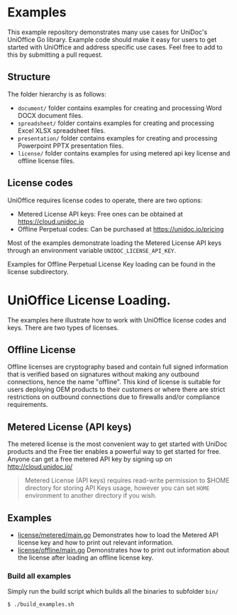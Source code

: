# Examples

This example repository demonstrates many use cases for UniDoc's UniOffice Go library. Example code should make
it easy for users to get started with UniOffice and address specific use cases. Feel free to add to this by submitting
a pull request.

## Structure
The folder hierarchy is as follows:

- `document/` folder contains examples for creating and processing Word DOCX document files.
- `spreadsheet/` folder contains examples for creating and processing Excel XLSX spreadsheet files.
- `presentation/` folder contains examples for creating and processing Powerpoint PPTX presentation files.
- `license/` folder contains examples for using metered api key license and offline license files.

## License codes
UniOffice requires license codes to operate, there are two options:
- Metered License API keys: Free ones can be obtained at https://cloud.unidoc.io
- Offline Perpetual codes: Can be purchased at https://unidoc.io/pricing

Most of the examples demonstrate loading the Metered License API keys through an environment
variable `UNIDOC_LICENSE_API_KEY`.

Examples for Offline Perpetual License Key loading can be found in the license subdirectory.

# UniOffice License Loading.

The examples here illustrate how to work with UniOffice license codes and keys.
There are two types of licenses.

## Offline License
Offline licenses are cryptography based and contain full signed information that is verified based on signatures without making any outbound connections,
hence the name "offline". This kind of license is suitable for users deploying OEM products to their customers or where there are strict restrictions
on outbound connections due to firewalls and/or compliance requirements.

## Metered License (API keys)
The metered license is the most convenient way to get started with UniDoc products and the Free tier enables a powerful way to get started for free.
Anyone can get a free metered API key by signing up on http://cloud.unidoc.io/

> Metered License (API keys) requires read-write permission to $HOME directory for storing API Keys usage,
> however you can set `HOME` environment to another directory if you wish.

## Examples

- [license/metered/main.go](license/metered/main.go) Demonstrates how to load the Metered API license key and how to print out relevant information.
- [license/offline/main.go](license/offline/main.go) Demonstrates how to print out information about the license after loading an offline license key.

### Build all examples

Simply run the build script which builds all the binaries to subfolder `bin/`

```bash
$ ./build_examples.sh
```
